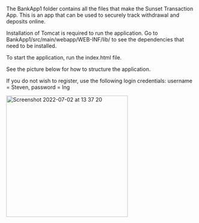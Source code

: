 The BankApp1 folder contains all the files that make the Sunset Transaction App. This is an app that can be used to securely track withdrawal and deposits online. 

Installation of Tomcat is required to run the application. Go to BankApp1/src/main/webapp/WEB-INF/lib/ to see the dependencies that need to be installed.

To start the application, run the index.html file.

See the picture below for how to structure the application. 

If you do not wish to register, use the following login credentials: username = Steven, password = Ing

<img width="323" alt="Screenshot 2022-07-02 at 13 37 20" src="https://user-images.githubusercontent.com/75846745/176999282-14dfb080-1133-4c57-b56f-77f4510b2929.png">

